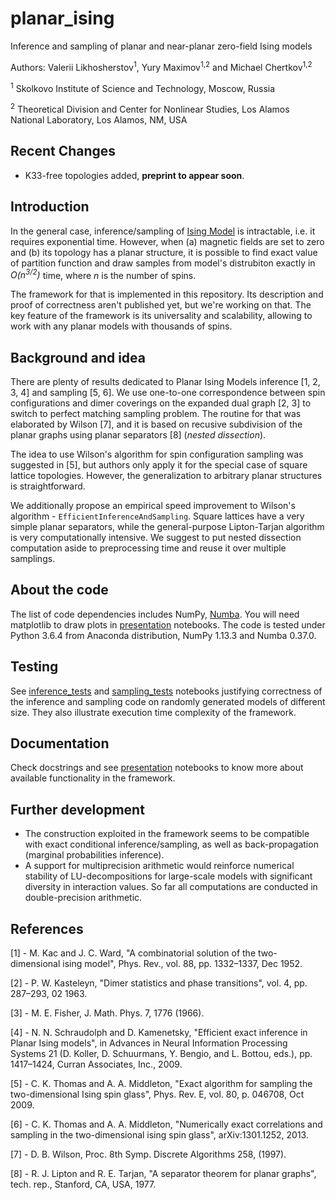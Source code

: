 # planar_ising

Inference and sampling of planar and near-planar zero-field Ising models

Authors: Valerii Likhosherstov<sup>1</sup>, Yury Maximov<sup>1,2</sup> and Michael Chertkov<sup>1,2</sup>

<sup>1</sup> Skolkovo Institute of Science and Technology, Moscow, Russia

<sup>2</sup> Theoretical Division and Center for Nonlinear Studies, Los Alamos National Laboratory, Los Alamos, NM, USA

## Recent Changes

- K33-free topologies added, **preprint to appear soon**.

## Introduction

In the general case, inference/sampling of [Ising Model](https://en.wikipedia.org/wiki/Ising_model) is intractable, i.e. it requires exponential time. However, when (a) magnetic fields are set to zero and (b) its topology has a planar structure, it is possible to find exact value of partition function and draw samples from model's distrubiton exactly in *O(n<sup>3/2</sup>)* time, where *n* is the number of spins.

The framework for that is implemented in this repository. Its description and proof of correctness aren't published yet, but we're working on that. The key feature of the framework is its universality and scalability, allowing to work with any planar models with thousands of spins.


## Background and idea

There are plenty of results dedicated to Planar Ising Models inference [1, 2, 3, 4] and sampling [5, 6]. We use one-to-one correspondence between spin configurations and dimer coverings on the expanded dual graph [2, 3] to switch to perfect matching sampling problem. The routine for that was elaborated by Wilson [7], and it is based on recusive subdivision of the planar graphs using planar separators [8] (*nested dissection*). 

The idea to use Wilson's algorithm for spin configuration sampling was suggested in [5], but authors only apply it for the special case of square lattice topologies. However, the generalization to arbitrary planar structures is straightforward.

We additionally propose an empirical speed improvement to Wilson's algorithm - `EfficientInferenceAndSampling`. Square lattices have a very simple planar separators, while the general-purpose Lipton-Tarjan algorithm is very computationally intensive. We suggest to put nested dissection computation aside to preprocessing time and reuse it over multiple samplings.


## About the code

The list of code dependencies includes NumPy, [Numba](https://numba.pydata.org/). You will need matplotlib to draw plots in [presentation](https://github.com/ValeryTyumen/planar_ising/blob/master/presentation_notebooks) notebooks. The code is tested under Python 3.6.4 from Anaconda distribution, NumPy 1.13.3 and Numba 0.37.0.


## Testing

See [inference_tests](https://github.com/ValeryTyumen/planar_ising/blob/master/test_notebooks/inference_tests.ipynb) and [sampling_tests](https://github.com/ValeryTyumen/planar_ising/blob/master/test_notebooks/sampling_tests.ipynb) notebooks justifying correctness of the inference and sampling code on randomly generated models of different size. They also illustrate execution time complexity of the framework.


## Documentation

Check docstrings and see [presentation](https://github.com/ValeryTyumen/planar_ising/blob/master/presentation_notebooks) notebooks to know more about available functionality in the framework.


## Further development

- The construction exploited in the framework seems to be compatible with exact conditional inference/sampling, as well as back-propagation (marginal probabilities inference).
- A support for multiprecision arithmetic would reinforce numerical stability of LU-decompositions for large-scale models with significant diversity in interaction values. So far all computations are conducted in double-precision arithmetic.

## References

[1] - M. Kac and J. C. Ward, "A combinatorial solution of the two-dimensional ising model", Phys. Rev., vol. 88, pp. 1332–1337, Dec 1952.

[2] - P. W. Kasteleyn, "Dimer statistics and phase transitions", vol. 4, pp. 287–293, 02 1963.

[3] - M. E. Fisher, J. Math. Phys. 7, 1776 (1966).

[4] - N. N. Schraudolph and D. Kamenetsky, "Efficient exact inference in Planar Ising models", in Advances in Neural Information Processing Systems 21 (D. Koller, D. Schuurmans, Y. Bengio, and L. Bottou, eds.), pp. 1417–1424, Curran Associates, Inc., 2009.

[5] - C. K. Thomas and A. A. Middleton, "Exact algorithm for sampling the two-dimensional Ising spin glass", Phys. Rev. E, vol. 80, p. 046708, Oct 2009.

[6] - C. K. Thomas and A. A. Middleton, "Numerically exact correlations and sampling in the
two-dimensional ising spin glass", arXiv:1301.1252, 2013.

[7] -  D. B. Wilson, Proc. 8th Symp. Discrete Algorithms 258, (1997).

[8] - R. J. Lipton and R. E. Tarjan, "A separator theorem for planar graphs", tech. rep., Stanford, CA, USA, 1977.
